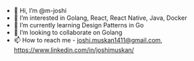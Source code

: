 - 👋 Hi, I’m @m-joshi
- 👀 I’m interested in Golang, React, React Native, Java, Docker
- 🌱 I’m currently learning Design Patterns in Go
- 💞️ I’m looking to collaborate on Golang
- 📫 How to reach me - joshi.muskan1411@gmail.com, https://www.linkedin.com/in/joshimuskan/

<!---
m-joshi/m-joshi is a ✨ special ✨ repository because its `README.md` (this file) appears on your GitHub profile.
You can click the Preview link to take a look at your changes.
--->
